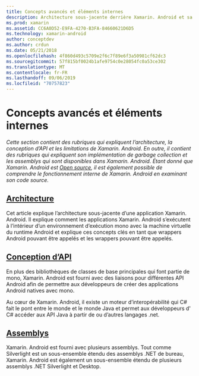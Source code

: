 ```yaml
---
title: Concepts avancés et éléments internes
description: Architecture sous-jacente derrière Xamarin. Android et sa conception d’API.
ms.prod: xamarin
ms.assetid: CC6A0D52-E9FA-4270-B3FA-84660621D6D5
ms.technology: xamarin-android
author: conceptdev
ms.author: crdun
ms.date: 05/21/2018
ms.openlocfilehash: 4f860d493c5709e2f6c7f89e6f3a50981cf62dc3
ms.sourcegitcommit: 57f815bf0024b1afe9754c0e28054fc0a53ce302
ms.translationtype: MT
ms.contentlocale: fr-FR
ms.lasthandoff: 09/06/2019
ms.locfileid: "70757823"
---
```

# <a name="advanced-concepts-and-internals"></a>Concepts avancés et éléments internes

_Cette section contient des rubriques qui expliquent l’architecture, la conception d’API et les limitations de Xamarin. Android. En outre, il contient des rubriques qui expliquent son implémentation de garbage collection et les assemblys qui sont disponibles dans Xamarin. Android. Étant donné que Xamarin. Android est [Open source](https://github.com/xamarin/xamarin-android), il est également possible de comprendre le fonctionnement interne de Xamarin. Android en examinant son code source._

## <a name="architectureandroidinternalsarchitecturemd"></a>[Architecture](~/android/internals/architecture.md)

Cet article explique l’architecture sous-jacente d’une application Xamarin. Android. Il explique comment les applications Xamarin. Android s’exécutent à l’intérieur d’un environnement d’exécution mono avec la machine virtuelle du runtime Android et explique ces concepts clés en tant que wrappers Android pouvant être appelés et les wrappers pouvant être appelés. 

## <a name="api-designandroidinternalsapi-designmd"></a>[Conception d’API](~/android/internals/api-design.md)

En plus des bibliothèques de classes de base principales qui font partie de mono, Xamarin. Android est fourni avec des liaisons pour différentes API Android afin de permettre aux développeurs de créer des applications Android natives avec mono.

Au cœur de Xamarin. Android, il existe un moteur d’interopérabilité qui C# fait le pont entre le monde et le monde Java et permet aux développeurs d' C# accéder aux API Java à partir de ou d’autres langages .net.

## <a name="assembliescross-platforminternalsavailable-assembliesmd"></a>[Assemblys](~/cross-platform/internals/available-assemblies.md)

Xamarin. Android est fourni avec plusieurs assemblys. Tout comme Silverlight est un sous-ensemble étendu des assemblys .NET de bureau, Xamarin. Android est également un sous-ensemble étendu de plusieurs assemblys .NET Silverlight et Desktop. 
